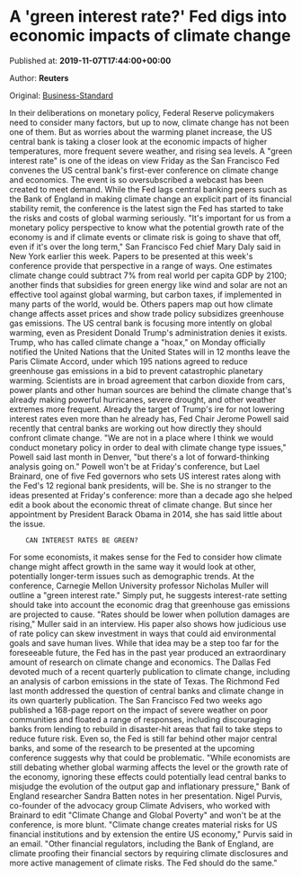 
# A 'green interest rate?' Fed digs into economic impacts of climate change

Published at: **2019-11-07T17:44:00+00:00**

Author: **Reuters**

Original: [Business-Standard](https://www.business-standard.com/article/international/a-green-interest-rate-fed-digs-into-economic-impacts-of-climate-change-119110701838_1.html)

In their deliberations on monetary policy, Federal Reserve policymakers need to consider many factors, but up to now, climate change has not been one of them.
But as worries about the warming planet increase, the US central bank is taking a closer look at the economic impacts of higher temperatures, more frequent severe weather, and rising sea levels.
A "green interest rate" is one of the ideas on view Friday as the San Francisco Fed convenes the US central bank's first-ever conference on climate change and economics. The event is so oversubscribed a webcast has been created to meet demand.
While the Fed lags central banking peers such as the Bank of England in making climate change an explicit part of its financial stability remit, the conference is the latest sign the Fed has started to take the risks and costs of global warming seriously.
"It's important for us from a monetary policy perspective to know what the potential growth rate of the economy is and if climate events or climate risk is going to shave that off, even if it's over the long term," San Francisco Fed chief Mary Daly said in New York earlier this week.
Papers to be presented at this week's conference provide that perspective in a range of ways. One estimates climate change could subtract 7% from real world per capita GDP by 2100; another finds that subsidies for green energy like wind and solar are not an effective tool against global warming, but carbon taxes, if implemented in many parts of the world, would be. Others papers map out how climate change affects asset prices and show trade policy subsidizes greenhouse gas emissions.
The US central bank is focusing more intently on global warming, even as President Donald Trump's administration denies it exists. Trump, who has called climate change a "hoax," on Monday officially notified the United Nations that the United States will in 12 months leave the Paris Climate Accord, under which 195 nations agreed to reduce greenhouse gas emissions in a bid to prevent catastrophic planetary warming.
Scientists are in broad agreement that carbon dioxide from cars, power plants and other human sources are behind the climate change that's already making powerful hurricanes, severe drought, and other weather extremes more frequent.
Already the target of Trump's ire for not lowering interest rates even more than he already has, Fed Chair Jerome Powell said recently that central banks are working out how directly they should confront climate change.
"We are not in a place where I think we would conduct monetary policy in order to deal with climate change type issues," Powell said last month in Denver, "but there's a lot of forward-thinking analysis going on."
Powell won't be at Friday's conference, but Lael Brainard, one of five Fed governors who sets US interest rates along with the Fed's 12 regional bank presidents, will be.
She is no stranger to the ideas presented at Friday's conference: more than a decade ago she helped edit a book about the economic threat of climate change. But since her appointment by President Barack Obama in 2014, she has said little about the issue.

        CAN INTEREST RATES BE GREEN?
      
For some economists, it makes sense for the Fed to consider how climate change might affect growth in the same way it would look at other, potentially longer-term issues such as demographic trends.
At the conference, Carnegie Mellon University professor Nicholas Muller will outline a "green interest rate." Simply put, he suggests interest-rate setting should take into account the economic drag that greenhouse gas emissions are projected to cause.
"Rates should be lower when pollution damages are rising," Muller said in an interview. His paper also shows how judicious use of rate policy can skew investment in ways that could aid environmental goals and save human lives.
While that idea may be a step too far for the foreseeable future, the Fed has in the past year produced an extraordinary amount of research on climate change and economics.
The Dallas Fed devoted much of a recent quarterly publication to climate change, including an analysis of carbon emissions in the state of Texas.
The Richmond Fed last month addressed the question of central banks and climate change in its own quarterly publication. The San Francisco Fed two weeks ago published a 168-page report on the impact of severe weather on poor communities and floated a range of responses, including discouraging banks from lending to rebuild in disaster-hit areas that fail to take steps to reduce future risk.
Even so, the Fed is still far behind other major central banks, and some of the research to be presented at the upcoming conference suggests why that could be problematic.
"While economists are still debating whether global warming affects the level or the growth rate of the economy, ignoring these effects could potentially lead central banks to misjudge the evolution of the output gap and inflationary pressure," Bank of England researcher Sandra Batten notes in her presentation.
Nigel Purvis, co-founder of the advocacy group Climate Advisers, who worked with Brainard to edit "Climate Change and Global Poverty" and won't be at the conference, is more blunt.
"Climate change creates material risks for US financial institutions and by extension the entire US economy," Purvis said in an email. "Other financial regulators, including the Bank of England, are climate proofing their financial sectors by requiring climate disclosures and more active management of climate risks. The Fed should do the same."
